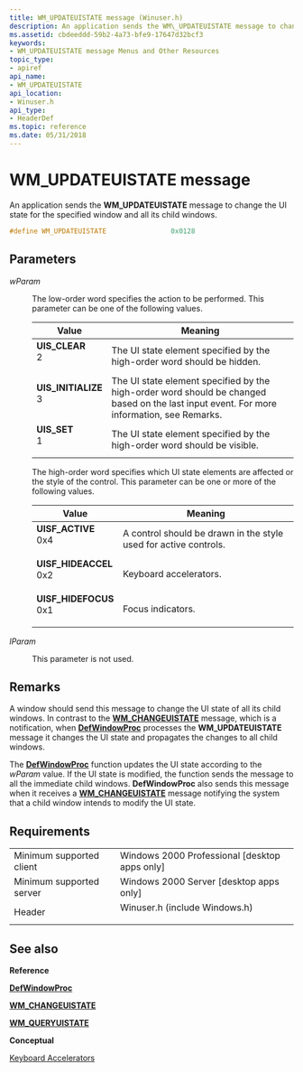 ```yaml
---
title: WM_UPDATEUISTATE message (Winuser.h)
description: An application sends the WM\_UPDATEUISTATE message to change the UI state for the specified window and all its child windows.
ms.assetid: cbdeeddd-59b2-4a73-bfe9-17647d32bcf3
keywords:
- WM_UPDATEUISTATE message Menus and Other Resources
topic_type:
- apiref
api_name:
- WM_UPDATEUISTATE
api_location:
- Winuser.h
api_type:
- HeaderDef
ms.topic: reference
ms.date: 05/31/2018
---
```


# WM\_UPDATEUISTATE message

An application sends the **WM\_UPDATEUISTATE** message to change the UI state for the specified window and all its child windows.


```C++
#define WM_UPDATEUISTATE                0x0128
```



## Parameters

<dl> <dt>

*wParam* 
</dt> <dd>

The low-order word specifies the action to be performed. This parameter can be one of the following values.



| Value                                                                                                                                                                                                                   | Meaning                                                                                                                                              |
|-------------------------------------------------------------------------------------------------------------------------------------------------------------------------------------------------------------------------|------------------------------------------------------------------------------------------------------------------------------------------------------|
| <span id="UIS_CLEAR"></span><span id="uis_clear"></span><dl> <dt>**UIS\_CLEAR**</dt> <dt>2</dt> </dl>                | The UI state element specified by the high-order word should be hidden.<br/>                                                                   |
| <span id="UIS_INITIALIZE"></span><span id="uis_initialize"></span><dl> <dt>**UIS\_INITIALIZE**</dt> <dt>3</dt> </dl> | The UI state element specified by the high-order word should be changed based on the last input event. For more information, see Remarks.<br/> |
| <span id="UIS_SET"></span><span id="uis_set"></span><dl> <dt>**UIS\_SET**</dt> <dt>1</dt> </dl>                      | The UI state element specified by the high-order word should be visible.<br/>                                                                  |



 

The high-order word specifies which UI state elements are affected or the style of the control. This parameter can be one or more of the following values.



| Value                                                                                                                                                                                                                     | Meaning                                                                     |
|---------------------------------------------------------------------------------------------------------------------------------------------------------------------------------------------------------------------------|-----------------------------------------------------------------------------|
| <span id="UISF_ACTIVE"></span><span id="uisf_active"></span><dl> <dt>**UISF\_ACTIVE**</dt> <dt>0x4</dt> </dl>          | A control should be drawn in the style used for active controls.<br/> |
| <span id="UISF_HIDEACCEL"></span><span id="uisf_hideaccel"></span><dl> <dt>**UISF\_HIDEACCEL**</dt> <dt>0x2</dt> </dl> | Keyboard accelerators.<br/>                                           |
| <span id="UISF_HIDEFOCUS"></span><span id="uisf_hidefocus"></span><dl> <dt>**UISF\_HIDEFOCUS**</dt> <dt>0x1</dt> </dl> | Focus indicators.<br/>                                                |



 

</dd> <dt>

*lParam* 
</dt> <dd>

This parameter is not used.

</dd> </dl>

## Remarks

A window should send this message to change the UI state of all its child windows. In contrast to the [**WM\_CHANGEUISTATE**](wm-changeuistate.md) message, which is a notification, when [**DefWindowProc**](/windows/desktop/api/winuser/nf-winuser-defwindowproca) processes the **WM\_UPDATEUISTATE** message it changes the UI state and propagates the changes to all child windows.

The [**DefWindowProc**](/windows/desktop/api/winuser/nf-winuser-defwindowproca) function updates the UI state according to the *wParam* value. If the UI state is modified, the function sends the message to all the immediate child windows. **DefWindowProc** also sends this message when it receives a [**WM\_CHANGEUISTATE**](wm-changeuistate.md) message notifying the system that a child window intends to modify the UI state.

## Requirements



|                                     |                                                                                                          |
|-------------------------------------|----------------------------------------------------------------------------------------------------------|
| Minimum supported client<br/> | Windows 2000 Professional \[desktop apps only\]<br/>                                               |
| Minimum supported server<br/> | Windows 2000 Server \[desktop apps only\]<br/>                                                     |
| Header<br/>                   | <dl> <dt>Winuser.h (include Windows.h)</dt> </dl> |



## See also

<dl> <dt>

**Reference**
</dt> <dt>

[**DefWindowProc**](/windows/desktop/api/winuser/nf-winuser-defwindowproca)
</dt> <dt>

[**WM\_CHANGEUISTATE**](wm-changeuistate.md)
</dt> <dt>

[**WM\_QUERYUISTATE**](wm-queryuistate.md)
</dt> <dt>

**Conceptual**
</dt> <dt>

[Keyboard Accelerators](keyboard-accelerators.md)
</dt> </dl>

 

